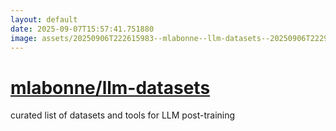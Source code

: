 ```yaml
---
layout: default
date: 2025-09-07T15:57:41.751880
image: assets/20250906T222615983--mlabonne--llm-datasets--20250906T222906514--cropped.png
---
```


# [mlabonne/llm-datasets](https://github.com/mlabonne/llm-datasets)

curated list of datasets and tools for LLM post-training
